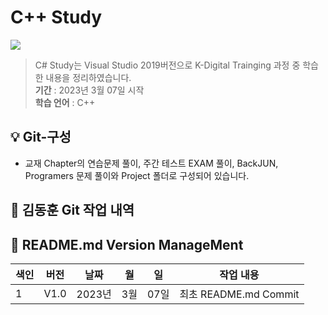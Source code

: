 # C++ Study

<img src="https://capsule-render.vercel.app/api?type=wave&color=auto&height=300&section=header&text=C++%20Study&fontSize=90" />

> C# Study는 Visual Studio 2019버전으로 K-Digital Trainging 과정 중 학습한 내용을 정리하였습니다.
<br/> **기간** : 2023년 3월 07일 시작
<br/> **학습 언어**    : C++

:bulb:   Git-구성
------------------------
* 교재 Chapter의 연습문제 풀이, 주간 테스트 EXAM 풀이, BackJUN, Programers 문제 풀이와 Project 폴더로 구성되어 있습니다. 

💾 김동훈 Git 작업 내역
------------------------


:nail_care: README.md Version ManageMent
------------------------

색인|버전|날짜|월|일|작업 내용
---|---|---|---|---|---|
1|V1.0|2023년|3월|07일|최초 README.md Commit
